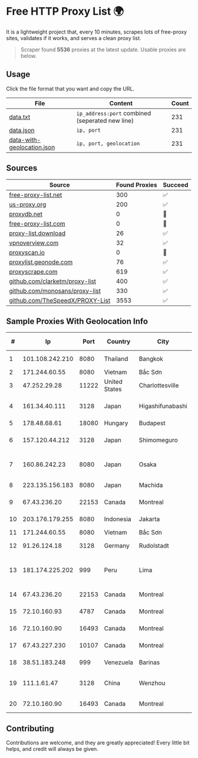 
# Free HTTP Proxy List 🌍

It is a lightweight project that, every 10 minutes, scrapes lots of free-proxy sites, validates if it works, and serves a clean proxy list.


> Scraper found **5536** proxies at the latest update. Usable proxies are below.

## Usage

Click the file format that you want and copy the URL.


|File|Content|Count|
|----|-------|-----|
|[data.txt](https://raw.githubusercontent.com/themiralay/Proxy-List-World/master/data.txt)|`ip_address:port` combined (seperated new line)|231|
|[data.json](https://raw.githubusercontent.com/themiralay/Proxy-List-World/master/data.json)|`ip, port`|231|
|[data-with-geolocation.json](https://raw.githubusercontent.com/themiralay/Proxy-List-World/master/data-with-geolocation.json)|`ip, port, geolocation`|231|

## Sources

|Source|Found Proxies|Succeed|
|------|-------------|-------|
|[free-proxy-list.net](https://free-proxy-list.net)|300|✅|
|[us-proxy.org](https://www.us-proxy.org)|200|✅|
|[proxydb.net](http://proxydb.net)|0|🚫|
|[free-proxy-list.com](https://free-proxy-list.com/?page=&port=&type%5B%5D=http&type%5B%5D=https&up_time=0&search=Search)|0|🚫|
|[proxy-list.download](https://www.proxy-list.download/HTTP)|26|✅|
|[vpnoverview.com](https://vpnoverview.com/privacy/anonymous-browsing/free-proxy-servers)|32|✅|
|[proxyscan.io](https://www.proxyscan.io)|0|🚫|
|[proxylist.geonode.com](https://proxylist.geonode.com/api/proxy-list?limit=300&page=1&sort_by=lastChecked&sort_type=desc&protocols=http,https)|76|✅|
|[proxyscrape.com](https://api.proxyscrape.com/v2/?request=displayproxies&protocol=http&timeout=10000&country=all&ssl=all&anonymity=all)|619|✅|
|[github.com/clarketm/proxy-list](https://raw.githubusercontent.com/clarketm/proxy-list/master/proxy-list-raw.txt)|400|✅|
|[github.com/monosans/proxy-list](https://raw.githubusercontent.com/monosans/proxy-list/main/proxies/http.txt)|330|✅|
|[github.com/TheSpeedX/PROXY-List](https://raw.githubusercontent.com/TheSpeedX/PROXY-List/master/http.txt)|3553|✅|


## Sample Proxies With Geolocation Info

|#|Ip|Port|Country|City|Internet Service Provider|
|-|--|----|-------|----|-------------------------|
|1|101.108.242.210|8080|Thailand|Bangkok|TOT Public Company Limited|
|2|171.244.60.55|8080|Vietnam|Bắc Sơn|VIETEL|
|3|47.252.29.28|11222|United States|Charlottesville|Alibaba.com LLC|
|4|161.34.40.111|3128|Japan|Higashifunabashi|NTT PC Communications, Inc.|
|5|178.48.68.61|18080|Hungary|Budapest|UPC|
|6|157.120.44.212|3128|Japan|Shimomeguro|NTT PC Communications, Inc.|
|7|160.86.242.23|8080|Japan|Osaka|Sony Network Communications Inc|
|8|223.135.156.183|8080|Japan|Machida|So-net Corporation|
|9|67.43.236.20|22153|Canada|Montreal|GloboTech Communications|
|10|203.176.179.255|8080|Indonesia|Jakarta|PT Hipernet Indodata|
|11|171.244.60.55|8080|Vietnam|Bắc Sơn|VIETEL|
|12|91.26.124.18|3128|Germany|Rudolstadt|Deutsche Telekom AG|
|13|181.174.225.202|999|Peru|Lima|CHARACKWAVES CUSYPATA EXPORT/IMPORT S.A.C.|
|14|67.43.236.20|22153|Canada|Montreal|GloboTech Communications|
|15|72.10.160.93|4787|Canada|Montreal|GloboTech Communications|
|16|72.10.160.90|16493|Canada|Montreal|GloboTech Communications|
|17|67.43.227.230|10107|Canada|Montreal|GloboTech Communications|
|18|38.51.183.248|999|Venezuela|Barinas|THUNDERNET, C.A.|
|19|111.1.61.47|3128|China|Wenzhou|China Mobile communications corporation|
|20|72.10.160.90|16493|Canada|Montreal|GloboTech Communications|



## Contributing

Contributions are welcome, and they are greatly appreciated! Every
little bit helps, and credit will always be given.

